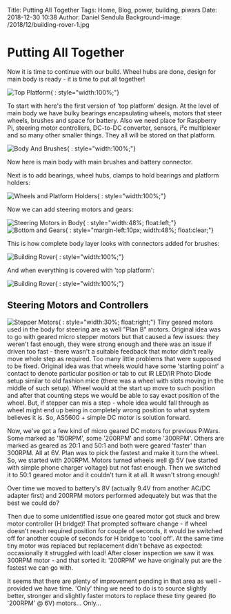 Title: Putting All Together
Tags: Home, Blog, power, building, piwars
Date: 2018-12-30 10:38
Author: Daniel Sendula
Background-image: /2018/12/building-rover-1.jpg

# Putting All Together

Now it is time to continue with our build. Wheel hubs are done, design for main body is ready - it is time to put all together!

![Top Platform](/2018/12/top-platform.jpg "Top Platform"){ : style="width:100%;"}

To start with here's the first version of 'top platform' design. At the level of main body we have bulky bearings encapsulating wheels, motors that steer wheels, brushes and space for battery. Also we need place for Raspberry Pi, steering motor controllers, DC-to-DC converter, sensors, i²c multiplexer and so many other smaller things. They all will be stored on that platform.

<!-- TEASER_END -->

![Body And Brushes](/2018/12/body-and-brushes.jpg "Body And Brushes"){ : style="width:100%;"}

Now here is main body with main brushes and battery connector.

Next is to add bearings, wheel hubs, clamps to hold bearings and platform holders:

![Wheels and Platform Holders](/2018/12/building-rover-2.jpg "Wheels and Platform Holders"){ : style="width:100%;"}

Now we can add steering motors and gears:

![Steering Motors in Body](/2018/12/building-rover-3.jpg "Steering Motors in Body"){ : style="width:48%; float:left;"}
![Bottom and Gears](/2018/12/building-rover-4.jpg "Bottom and Gears"){ : style="margin-left:10px; width:48%; float:clear;"}

This is how complete body layer looks with connectors added for brushes:

![Building Rover](/2018/12/building-rover-5.jpg "Building Rover"){ : style="width:100%;"}

And when everything is covered with 'top platform':

![Building Rover](/2018/12/building-rover-6.jpg "Building Rover"){ : style="width:100%;"}

## Steering Motors and Controllers

![Stepper Motors](/2018/12/15mm-geared-stepper-motor.jpg "Stepper Motors"){ : style="width:30%; float:right;"}
Tiny geared motors used in the body for steering are as well "Plan B" motors. Original idea was to go with geared micro stepper motors but that caused a few issues: they weren't fast enough, they were strong enough and there was an issue if driven too fast - there wasn't a suitable feedback that motor didn't really move whole step as required. Too many little problems that were supposed to be fixed. Original idea was that wheels would have some 'starting point' a contact to denote particular position or tab to cut IR LED/IR Photo Diode setup similar to old fashion mice (there was a wheel with slots moving in the middle of such setup). Wheel would at the start up move to such position and after that counting steps we would be able to say exact position of the wheel. But, if stepper can mis a step - whole idea would fall through as wheel might end up being in completely wrong position to what system believes it is. So, AS5600 + simple DC motor is solution forward.

Now, we've got a few kind of micro geared DC motors for previous PiWars. Some marked as '150RPM', some '200RPM' and some '300RPM'. Others are marked as geared as 20:1 and 50:1 and both were geared 'faster' than 300RPM. All at 6V. Plan was to pick the fastest and make it turn the wheel. So, we started with 200RPM. Motors turned wheels well @ 5V (we started with simple phone charger voltage) but not fast enough. Then we switched it to 50:1 geared motor and it couldn't turn it at all. It wasn't strong enough!

Over time we moved to battery's 8V (actually 9.4V from another AC/DC adapter first) and 200RPM motors performed adequately but was that the best we could do?

Then due to some unidentified issue one geared motor got stuck and brew motor controller (H bridge)! That prompted software change - if wheel doesn't reach required position for couple of seconds, it would be switched off for another couple of seconds for H bridge to 'cool off'. At the same time tiny motor was replaced but replacement didn't behave as expected: occasionally it struggled with load! After closer inspection we saw it was 300RPM motor - and that sorted it: '200RPM' we have originally put are the fastest we can go with.

It seems that there are plenty of improvement pending in that area as well - provided we have time. 'Only' thing we need to do is to source slightly better, stronger and slightly faster motors to replace these tiny geared (to '200RPM' @ 6V) motors... Only...
